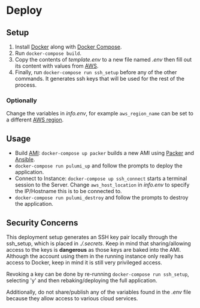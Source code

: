 # Deploy

## Setup

1. Install [Docker](https://docs.docker.com/v17.09/engine/installation/) along with [Docker Compose](https://docs.docker.com/compose/install/).
1. Run `docker-compose build`. 
1. Copy the contents of *template.env* to a new file named *.env* then fill out its content with values from [AWS](https://docs.aws.amazon.com/general/latest/gr/aws-sec-cred-types.html#access-keys-and-secret-access-keys).
1. Finally, run `docker-compose run ssh_setup` before any of the other commands.
It generates ssh keys that will be used for the rest of the process.

### Optionally 

Change the variables in *info.env*, for example `aws_region_name` can be set to a different [AWS region](https://docs.aws.amazon.com/AmazonRDS/latest/UserGuide/Concepts.RegionsAndAvailabilityZones.html).

## Usage

- Build [AMI](https://docs.aws.amazon.com/AWSEC2/latest/UserGuide/AMIs.html): `docker-compose up packer` builds a new AMI using [Packer](https://www.packer.io/) and [Ansible](https://www.ansible.com/).
- `docker-compose run pulumi_up` and follow the prompts to deploy the application.
- Connect to Instance: `docker-compose up ssh_connect` starts a terminal session to the Server. Change `aws_host_location` in *info.env* to specify the IP/Hostname this is to be connected to.
- `docker-compose run pulumi_destroy` and follow the prompts to destroy the application.

## Security Concerns

This deployment setup generates an SSH key pair locally through the ssh_setup, which is
placed in *./.secrets*. Keep in mind that sharing/allowing access to the keys is **dangerous**
as those keys are baked into the AMI. Although the account using them in the running instance only
really has access to Docker, keep in mind it is still very privileged access. 

Revoking a key can be done by re-running `docker-compose run ssh_setup`, selecting 'y' and then
rebaking/deploying the full application. 

Additionally, do not share/publish any of the variables found in the *.env* file because they 
allow access to various cloud services. 